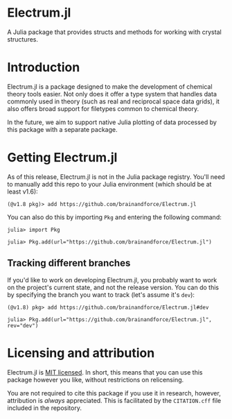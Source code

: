 # Electrum.jl

A Julia package that provides structs and methods for working with crystal structures.

# Introduction

Electrum.jl is a package designed to make the development of chemical theory tools easier. Not
only does it offer a type system that handles data commonly used in theory (such as real and
reciprocal space data grids), it also offers broad support for filetypes common to chemical theory.

In the future, we aim to support native Julia plotting of data processed by this package with a 
separate package.

# Getting Electrum.jl

As of this release, Electrum.jl is not in the Julia package registry. You'll need to manually add
this repo to your Julia environment (which should be at least v1.6):

```
(@v1.8 pkg)> add https://github.com/brainandforce/Electrum.jl
```

You can also do this by importing `Pkg` and entering the following command:

```julia-repl
julia> import Pkg

julia> Pkg.add(url="https://github.com/brainandforce/Electrum.jl")
```

## Tracking different branches

If you'd like to work on developing Electrum.jl, you probably want to work on the project's current 
state, and not the release version. You can do this by specifying the branch you want to track
(let's assume it's `dev`):

```
(@v1.8) pkg> add https://github.com/brainandforce/Electrum.jl#dev
```
```julia-repl
julia> Pkg.add(url="https://github.com/brainandforce/Electrum.jl", rev="dev")
```

# Licensing and attribution

Electrum.jl is [MIT licensed](https://mit-license.org/). In short, this means that you can use this
package however you like, without restrictions on relicensing.

You are not required to cite this package if you use it in research, however, attribution is
*always* appreciated. This is facilitated by the `CITATION.cff` file included in the repository.
